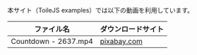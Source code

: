本サイト（ToileJS examples）では以下の動画を利用しています。

|ファイル名|ダウンロードサイト|
|:--:|:--|
|Countdown - 2637.mp4|[pixabay.com](https://pixabay.com/ja/videos/%E3%82%AB%E3%82%A6%E3%83%B3%E3%83%88%E3%83%80%E3%82%A6%E3%83%B3-10%E7%A7%92-%E3%83%95%E3%82%A3%E3%83%AB%E3%83%A0-2637/)|